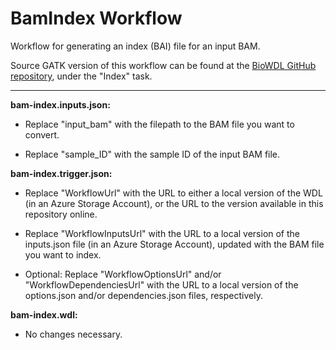 # BamIndex Workflow
Workflow for generating an index (BAI) file for an input BAM.

Source GATK version of this workflow can be found at the [BioWDL GitHub repository](https://github.com/biowdl/tasks/blob/develop/samtools.wdl), under the "Index" task.

---

**bam-index.inputs.json:** 

* Replace "input_bam" with the filepath to the BAM file you want to convert.

* Replace "sample_ID" with the sample ID of the input BAM file.

**bam-index.trigger.json:**

* Replace "WorkflowUrl" with the URL to either a local version of the WDL (in an Azure Storage Account), or the URL to the version available in this repository online.

* Replace "WorkflowInputsUrl" with the URL to a local version of the inputs.json file (in an Azure Storage Account), updated with the BAM file you want to index.

* Optional: Replace "WorkflowOptionsUrl" and/or "WorkflowDependenciesUrl" with the URL to a local version of the options.json and/or dependencies.json files, respectively.

**bam-index.wdl:**

* No changes necessary.

